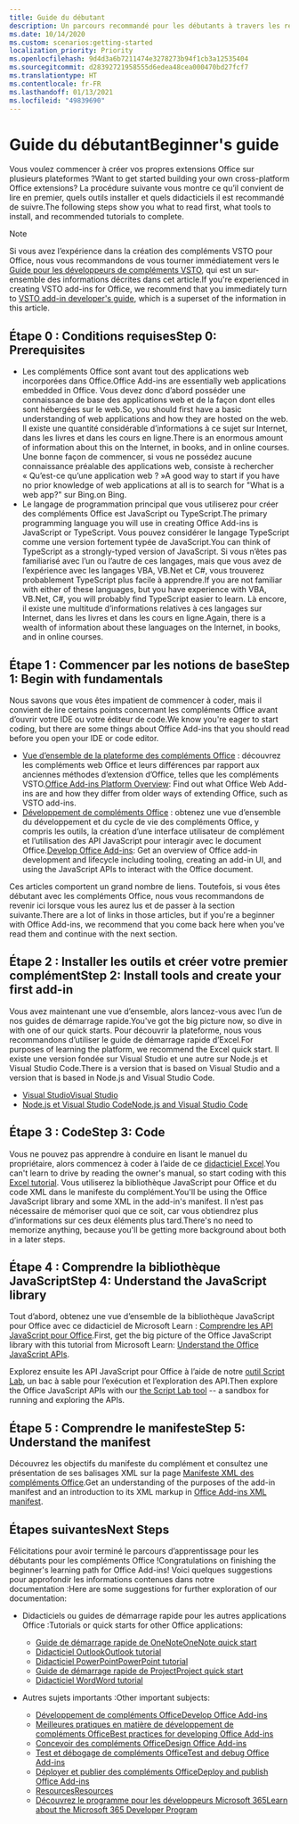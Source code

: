 ```yaml
---
title: Guide du débutant
description: Un parcours recommandé pour les débutants à travers les ressources d’apprentissage pour les compléments Office.
ms.date: 10/14/2020
ms.custom: scenarios:getting-started
localization_priority: Priority
ms.openlocfilehash: 9d4d3a6b7211474e3278273b94f1cb3a12535404
ms.sourcegitcommit: d28392721958555d6edea48cea000470bd27fcf7
ms.translationtype: HT
ms.contentlocale: fr-FR
ms.lasthandoff: 01/13/2021
ms.locfileid: "49839690"
---
```

# <a name="beginners-guide"></a><span data-ttu-id="32157-103">Guide du débutant</span><span class="sxs-lookup"><span data-stu-id="32157-103">Beginner's guide</span></span>

<span data-ttu-id="32157-104">Vous voulez commencer à créer vos propres extensions Office sur plusieurs plateformes ?</span><span class="sxs-lookup"><span data-stu-id="32157-104">Want to get started building your own cross-platform Office extensions?</span></span> <span data-ttu-id="32157-105">La procédure suivante vous montre ce qu’il convient de lire en premier, quels outils installer et quels didacticiels il est recommandé de suivre.</span><span class="sxs-lookup"><span data-stu-id="32157-105">The following steps show you what to read first, what tools to install, and recommended tutorials to complete.</span></span>

> [!NOTE]
> <span data-ttu-id="32157-106">Si vous avez l’expérience dans la création des compléments VSTO pour Office, nous vous recommandons de vous tourner immédiatement vers le [Guide pour les développeurs de compléments VSTO](learning-path-transition.md), qui est un sur-ensemble des informations décrites dans cet article.</span><span class="sxs-lookup"><span data-stu-id="32157-106">If you're experienced in creating VSTO add-ins for Office, we recommend that you immediately turn to [VSTO add-in developer's guide](learning-path-transition.md), which is a superset of the information in this article.</span></span>

## <a name="step-0-prerequisites"></a><span data-ttu-id="32157-107">Étape 0 : Conditions requises</span><span class="sxs-lookup"><span data-stu-id="32157-107">Step 0: Prerequisites</span></span>

- <span data-ttu-id="32157-108">Les compléments Office sont avant tout des applications web incorporées dans Office.</span><span class="sxs-lookup"><span data-stu-id="32157-108">Office Add-ins are essentially web applications embedded in Office.</span></span> <span data-ttu-id="32157-109">Vous devez donc d’abord posséder une connaissance de base des applications web et de la façon dont elles sont hébergées sur le web.</span><span class="sxs-lookup"><span data-stu-id="32157-109">So, you should first have a basic understanding of web applications and how they are hosted on the web.</span></span> <span data-ttu-id="32157-110">Il existe une quantité considérable d’informations à ce sujet sur Internet, dans les livres et dans les cours en ligne.</span><span class="sxs-lookup"><span data-stu-id="32157-110">There is an enormous amount of information about this on the Internet, in books, and in online courses.</span></span> <span data-ttu-id="32157-111">Une bonne façon de commencer, si vous ne possédez aucune connaissance préalable des applications web, consiste à rechercher « Qu’est-ce qu’une application web ? »</span><span class="sxs-lookup"><span data-stu-id="32157-111">A good way to start if you have no prior knowledge of web applications at all is to search for "What is a web app?"</span></span> <span data-ttu-id="32157-112">sur Bing.</span><span class="sxs-lookup"><span data-stu-id="32157-112">on Bing.</span></span>
- <span data-ttu-id="32157-113">Le langage de programmation principal que vous utiliserez pour créer des compléments Office est JavaScript ou TypeScript.</span><span class="sxs-lookup"><span data-stu-id="32157-113">The primary programming language you will use in creating Office Add-ins is JavaScript or TypeScript.</span></span> <span data-ttu-id="32157-114">Vous pouvez considérer le langage TypeScript comme une version fortement typée de JavaScript.</span><span class="sxs-lookup"><span data-stu-id="32157-114">You can think of TypeScript as a strongly-typed version of JavaScript.</span></span> <span data-ttu-id="32157-115">Si vous n’êtes pas familiarisé avec l’un ou l’autre de ces langages, mais que vous avez de l’expérience avec les langages VBA, VB.Net et C#, vous trouverez probablement TypeScript plus facile à apprendre.</span><span class="sxs-lookup"><span data-stu-id="32157-115">If you are not familiar with either of these languages, but you have experience with VBA, VB.Net, C#, you will probably find TypeScript easier to learn.</span></span> <span data-ttu-id="32157-116">Là encore, il existe une multitude d’informations relatives à ces langages sur Internet, dans les livres et dans les cours en ligne.</span><span class="sxs-lookup"><span data-stu-id="32157-116">Again, there is a wealth of information about these languages on the Internet, in books, and in online courses.</span></span>

## <a name="step-1-begin-with-fundamentals"></a><span data-ttu-id="32157-117">Étape 1 : Commencer par les notions de base</span><span class="sxs-lookup"><span data-stu-id="32157-117">Step 1: Begin with fundamentals</span></span>

<span data-ttu-id="32157-118">Nous savons que vous êtes impatient de commencer à coder, mais il convient de lire certains points concernant les compléments Office avant d’ouvrir votre IDE ou votre éditeur de code.</span><span class="sxs-lookup"><span data-stu-id="32157-118">We know you're eager to start coding, but there are some things about Office Add-ins that you should read before you open your IDE or code editor.</span></span>

- <span data-ttu-id="32157-119">[Vue d’ensemble de la plateforme des compléments Office](office-add-ins.md) : découvrez les compléments web Office et leurs différences par rapport aux anciennes méthodes d’extension d’Office, telles que les compléments VSTO.</span><span class="sxs-lookup"><span data-stu-id="32157-119">[Office Add-ins Platform Overview](office-add-ins.md): Find out what Office Web Add-ins are and how they differ from older ways of extending Office, such as VSTO add-ins.</span></span>
- <span data-ttu-id="32157-120">[Développement de compléments Office](../develop/develop-overview.md) : obtenez une vue d’ensemble du développement et du cycle de vie des compléments Office, y compris les outils, la création d’une interface utilisateur de complément et l’utilisation des API JavaScript pour interagir avec le document Office.</span><span class="sxs-lookup"><span data-stu-id="32157-120">[Develop Office Add-ins](../develop/develop-overview.md): Get an overview of Office add-in development and lifecycle including tooling, creating an add-in UI, and using the JavaScript APIs to interact with the Office document.</span></span>

<span data-ttu-id="32157-121">Ces articles comportent un grand nombre de liens. Toutefois, si vous êtes débutant avec les compléments Office, nous vous recommandons de revenir ici lorsque vous les aurez lus et de passer à la section suivante.</span><span class="sxs-lookup"><span data-stu-id="32157-121">There are a lot of links in those articles, but if you're a beginner with Office Add-ins, we recommend that you come back here when you've read them and continue with the next section.</span></span>

## <a name="step-2-install-tools-and-create-your-first-add-in"></a><span data-ttu-id="32157-122">Étape 2 : Installer les outils et créer votre premier complément</span><span class="sxs-lookup"><span data-stu-id="32157-122">Step 2: Install tools and create your first add-in</span></span>

<span data-ttu-id="32157-123">Vous avez maintenant une vue d’ensemble, alors lancez-vous avec l’un de nos guides de démarrage rapide.</span><span class="sxs-lookup"><span data-stu-id="32157-123">You've got the big picture now, so dive in with one of our quick starts.</span></span> <span data-ttu-id="32157-124">Pour découvrir la plateforme, nous vous recommandons d’utiliser le guide de démarrage rapide d’Excel.</span><span class="sxs-lookup"><span data-stu-id="32157-124">For purposes of learning the platform, we recommend the Excel quick start.</span></span> <span data-ttu-id="32157-125">Il existe une version fondée sur Visual Studio et une autre sur Node.js et Visual Studio Code.</span><span class="sxs-lookup"><span data-stu-id="32157-125">There is a version that is based on Visual Studio and a version that is based in Node.js and Visual Studio Code.</span></span>

- [<span data-ttu-id="32157-126">Visual Studio</span><span class="sxs-lookup"><span data-stu-id="32157-126">Visual Studio</span></span>](../quickstarts/excel-quickstart-jquery.md?tabs=visualstudio)
- [<span data-ttu-id="32157-127">Node.js et Visual Studio Code</span><span class="sxs-lookup"><span data-stu-id="32157-127">Node.js and Visual Studio Code</span></span>](../quickstarts/excel-quickstart-jquery.md?tabs=yeomangenerator)

## <a name="step-3-code"></a><span data-ttu-id="32157-128">Étape 3 : Code</span><span class="sxs-lookup"><span data-stu-id="32157-128">Step 3: Code</span></span>

<span data-ttu-id="32157-129">Vous ne pouvez pas apprendre à conduire en lisant le manuel du propriétaire, alors commencez à coder à l’aide de ce [didacticiel Excel](../tutorials/excel-tutorial.md).</span><span class="sxs-lookup"><span data-stu-id="32157-129">You can't learn to drive by reading the owner's manual, so start coding with this [Excel tutorial](../tutorials/excel-tutorial.md).</span></span> <span data-ttu-id="32157-130">Vous utiliserez la bibliothèque JavaScript pour Office et du code XML dans le manifeste du complément.</span><span class="sxs-lookup"><span data-stu-id="32157-130">You'll be using the Office JavaScript library and some XML in the add-in's manifest.</span></span> <span data-ttu-id="32157-131">Il n’est pas nécessaire de mémoriser quoi que ce soit, car vous obtiendrez plus d’informations sur ces deux éléments plus tard.</span><span class="sxs-lookup"><span data-stu-id="32157-131">There's no need to memorize anything, because you'll be getting more background about both in a later steps.</span></span>

## <a name="step-4-understand-the-javascript-library"></a><span data-ttu-id="32157-132">Étape 4 : Comprendre la bibliothèque JavaScript</span><span class="sxs-lookup"><span data-stu-id="32157-132">Step 4: Understand the JavaScript library</span></span>

<span data-ttu-id="32157-133">Tout d’abord, obtenez une vue d’ensemble de la bibliothèque JavaScript pour Office avec ce didacticiel de Microsoft Learn : [Comprendre les API JavaScript pour Office](/learn/modules/understand-office-javascript-apis/index).</span><span class="sxs-lookup"><span data-stu-id="32157-133">First, get the big picture of the Office JavaScript library with this tutorial from Microsoft Learn: [Understand the Office JavaScript APIs](/learn/modules/understand-office-javascript-apis/index).</span></span>

<span data-ttu-id="32157-134">Explorez ensuite les API JavaScript pour Office à l’aide de notre [outil Script Lab](explore-with-script-lab.md), un bac à sable pour l’exécution et l’exploration des API.</span><span class="sxs-lookup"><span data-stu-id="32157-134">Then explore the Office JavaScript APIs with our [the Script Lab tool](explore-with-script-lab.md) -- a sandbox for running and exploring the APIs.</span></span>

## <a name="step-5-understand-the-manifest"></a><span data-ttu-id="32157-135">Étape 5 : Comprendre le manifeste</span><span class="sxs-lookup"><span data-stu-id="32157-135">Step 5: Understand the manifest</span></span>

<span data-ttu-id="32157-136">Découvrez les objectifs du manifeste du complément et consultez une présentation de ses balisages XML sur la page [Manifeste XML des compléments Office](../develop/add-in-manifests.md).</span><span class="sxs-lookup"><span data-stu-id="32157-136">Get an understanding of the purposes of the add-in manifest and an introduction to its XML markup in [Office Add-ins XML manifest](../develop/add-in-manifests.md).</span></span>

## <a name="next-steps"></a><span data-ttu-id="32157-137">Étapes suivantes</span><span class="sxs-lookup"><span data-stu-id="32157-137">Next Steps</span></span>

<span data-ttu-id="32157-138">Félicitations pour avoir terminé le parcours d’apprentissage pour les débutants pour les compléments Office !</span><span class="sxs-lookup"><span data-stu-id="32157-138">Congratulations on finishing the beginner's learning path for Office Add-ins!</span></span> <span data-ttu-id="32157-139">Voici quelques suggestions pour approfondir les informations contenues dans notre documentation :</span><span class="sxs-lookup"><span data-stu-id="32157-139">Here are some suggestions for further exploration of our documentation:</span></span>

- <span data-ttu-id="32157-140">Didacticiels ou guides de démarrage rapide pour les autres applications Office :</span><span class="sxs-lookup"><span data-stu-id="32157-140">Tutorials or quick starts for other Office applications:</span></span>

  - [<span data-ttu-id="32157-141">Guide de démarrage rapide de OneNote</span><span class="sxs-lookup"><span data-stu-id="32157-141">OneNote quick start</span></span>](../quickstarts/onenote-quickstart.md)
  - [<span data-ttu-id="32157-142">Didacticiel Outlook</span><span class="sxs-lookup"><span data-stu-id="32157-142">Outlook tutorial</span></span>](/outlook/add-ins/addin-tutorial)
  - [<span data-ttu-id="32157-143">Didacticiel PowerPoint</span><span class="sxs-lookup"><span data-stu-id="32157-143">PowerPoint tutorial</span></span>](../tutorials/powerpoint-tutorial.md)
  - [<span data-ttu-id="32157-144">Guide de démarrage rapide de Project</span><span class="sxs-lookup"><span data-stu-id="32157-144">Project quick start</span></span>](../quickstarts/project-quickstart.md)
  - [<span data-ttu-id="32157-145">Didacticiel Word</span><span class="sxs-lookup"><span data-stu-id="32157-145">Word tutorial</span></span>](../tutorials/word-tutorial.md)

- <span data-ttu-id="32157-146">Autres sujets importants :</span><span class="sxs-lookup"><span data-stu-id="32157-146">Other important subjects:</span></span>

  - [<span data-ttu-id="32157-147">Développement de compléments Office</span><span class="sxs-lookup"><span data-stu-id="32157-147">Develop Office Add-ins</span></span>](../develop/develop-overview.md)
  - [<span data-ttu-id="32157-148">Meilleures pratiques en matière de développement de compléments Office</span><span class="sxs-lookup"><span data-stu-id="32157-148">Best practices for developing Office Add-ins</span></span>](../concepts/add-in-development-best-practices.md)
  - [<span data-ttu-id="32157-149">Concevoir des compléments Office</span><span class="sxs-lookup"><span data-stu-id="32157-149">Design Office Add-ins</span></span>](../design/add-in-design.md)
  - [<span data-ttu-id="32157-150">Test et débogage de compléments Office</span><span class="sxs-lookup"><span data-stu-id="32157-150">Test and debug Office Add-ins</span></span>](../testing/test-debug-office-add-ins.md)
  - [<span data-ttu-id="32157-151">Déployer et publier des compléments Office</span><span class="sxs-lookup"><span data-stu-id="32157-151">Deploy and publish Office Add-ins</span></span>](../publish/publish.md)
  - [<span data-ttu-id="32157-152">Resources</span><span class="sxs-lookup"><span data-stu-id="32157-152">Resources</span></span>](../resources/resources-links-help.md)
  - [<span data-ttu-id="32157-153">Découvrez le programme pour les développeurs Microsoft 365</span><span class="sxs-lookup"><span data-stu-id="32157-153">Learn about the Microsoft 365 Developer Program</span></span>](https://developer.microsoft.com/microsoft-365/dev-program)